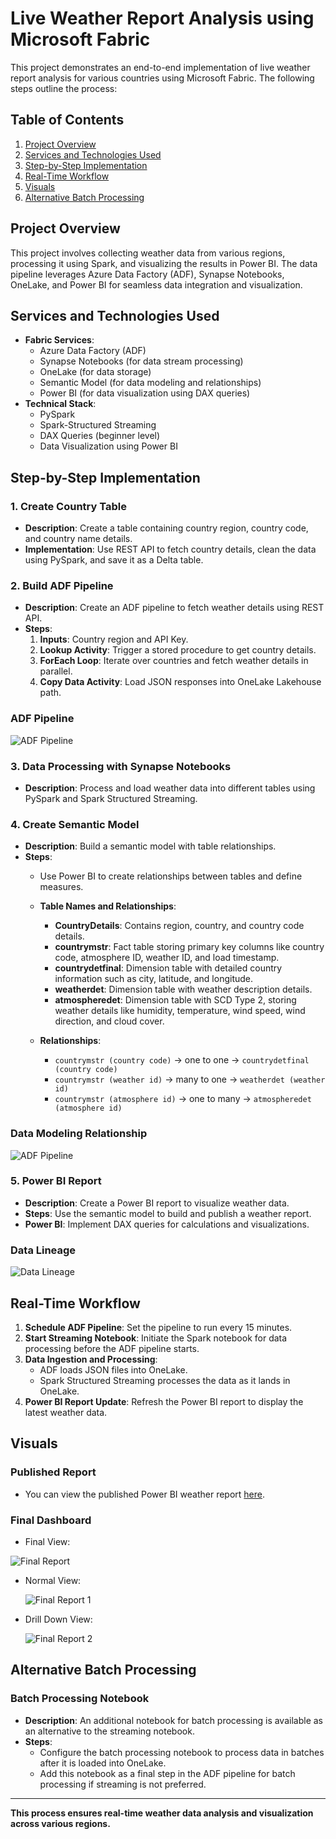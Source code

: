 # Live Weather Report Analysis using Microsoft Fabric

This project demonstrates an end-to-end implementation of live weather report analysis for various countries using Microsoft Fabric. The following steps outline the process:

## Table of Contents
1. [Project Overview](#project-overview)
2. [Services and Technologies Used](#services-and-technologies-used)
3. [Step-by-Step Implementation](#step-by-step-implementation)
4. [Real-Time Workflow](#real-time-workflow)
6. [Visuals](#visuals)
7. [Alternative Batch Processing](#alternative-batch-processing)
## Project Overview
This project involves collecting weather data from various regions, processing it using Spark, and visualizing the results in Power BI. The data pipeline leverages Azure Data Factory (ADF), Synapse Notebooks, OneLake, and Power BI for seamless data integration and visualization.

## Services and Technologies Used
- **Fabric Services**: 
  - Azure Data Factory (ADF)
  - Synapse Notebooks (for data stream processing)
  - OneLake (for data storage)
  - Semantic Model (for data modeling and relationships)
  - Power BI (for data visualization using DAX queries)
- **Technical Stack**:
  - PySpark
  - Spark-Structured Streaming
  - DAX Queries (beginner level)
  - Data Visualization using Power BI

## Step-by-Step Implementation

### 1. Create Country Table
- **Description**: Create a table containing country region, country code, and country name details.
- **Implementation**: Use REST API to fetch country details, clean the data using PySpark, and save it as a Delta table.

### 2. Build ADF Pipeline
- **Description**: Create an ADF pipeline to fetch weather details using REST API.
- **Steps**:
  1. **Inputs**: Country region and API Key.
  2. **Lookup Activity**: Trigger a stored procedure to get country details.
  3. **ForEach Loop**: Iterate over countries and fetch weather details in parallel.
  4. **Copy Data Activity**: Load JSON responses into OneLake Lakehouse path.

### ADF Pipeline

![ADF Pipeline](https://github.com/user-attachments/assets/ada2d45f-9bba-478c-9d62-330f8f4a2fd2)

### 3. Data Processing with Synapse Notebooks
- **Description**: Process and load weather data into different tables using PySpark and Spark Structured Streaming.

### 4. Create Semantic Model
- **Description**: Build a semantic model with table relationships.
- **Steps**: 
  - Use Power BI to create relationships between tables and define measures.
  - **Table Names and Relationships**:
    - **CountryDetails**: Contains region, country, and country code details.
    - **countrymstr**: Fact table storing primary key columns like country code, atmosphere ID, weather ID, and load timestamp.
    - **countrydetfinal**: Dimension table with detailed country information such as city, latitude, and longitude.
    - **weatherdet**: Dimension table with weather description details.
    - **atmospheredet**: Dimension table with SCD Type 2, storing weather details like humidity, temperature, wind speed, wind direction, and cloud cover.

  - **Relationships**:
    - `countrymstr (country code)` -> one to one -> `countrydetfinal (country code)`
    - `countrymstr (weather id)` -> many to one -> `weatherdet (weather id)`
    - `countrymstr (atmosphere id)` -> one to many -> `atmospheredet (atmosphere id)`

### Data Modeling Relationship

![ADF Pipeline](https://github.com/user-attachments/assets/107c4702-4400-4105-9f52-a89d27d3bce9)

### 5. Power BI Report
- **Description**: Create a Power BI report to visualize weather data.
- **Steps**: Use the semantic model to build and publish a weather report.
- **Power BI**: Implement DAX queries for calculations and visualizations.

### Data Lineage

![Data Lineage](https://github.com/user-attachments/assets/1f1b3985-8fca-40d4-81b0-99efa6560ebd)

## Real-Time Workflow

1. **Schedule ADF Pipeline**: Set the pipeline to run every 15 minutes.
2. **Start Streaming Notebook**: Initiate the Spark notebook for data processing before the ADF pipeline starts.
3. **Data Ingestion and Processing**:
   - ADF loads JSON files into OneLake.
   - Spark Structured Streaming processes the data as it lands in OneLake.
4. **Power BI Report Update**: Refresh the Power BI report to display the latest weather data.


## Visuals

### Published Report
- You can view the published Power BI weather report [here](https://app.fabric.microsoft.com/view?r=eyJrIjoiNWFkZGUwMjMtNWQyNy00NjE4LWFjNTMtOGFhNTM2ODc3ZDZkIiwidCI6IjI5OTZmNDI3LTkyOTctNDY1ZS04YmYwLWYyMTIyYzAzMWQxYyIsImMiOjl9).

### Final Dashboard
- Final View:
  
 ![Final Report](https://github.com/user-attachments/assets/ed8643c6-9073-4d85-bf9c-649fb0a4f63c)

- Normal View:

  ![Final Report 1](https://github.com/user-attachments/assets/1cf9f17f-e5ad-4426-9f8f-d95d01c7f8d0)

- Drill Down View:
  
  ![Final Report 2](https://github.com/user-attachments/assets/d6e8a8bb-b2a4-436b-9884-addf641c4e35)

## Alternative Batch Processing

### Batch Processing Notebook
- **Description**: An additional notebook for batch processing is available as an alternative to the streaming notebook.
- **Steps**:
  - Configure the batch processing notebook to process data in batches after it is loaded into OneLake.
  - Add this notebook as a final step in the ADF pipeline for batch processing if streaming is not preferred.

---

**This process ensures real-time weather data analysis and visualization across various regions.**

